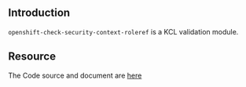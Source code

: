## Introduction

`openshift-check-security-context-roleref` is a KCL validation module.

## Resource

The Code source and document are [here](https://github.com/kcl-lang/modules/tree/main/openshift-check-security-context-roleref)

